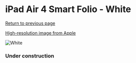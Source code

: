 # iPad Air 4 Smart Folio - White

[Return to previous page](/ipad_pro2)

[High-resolution image from Apple](https://store.storeimages.cdn-apple.com/8756/as-images.apple.com/is/MH0A3?wid=4500&hei=4500&fmt=png)

<div style="width: 384px"><img src="/everyphone/MH0A3.png" alt="White"></div>

### Under construction
